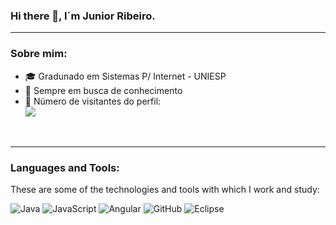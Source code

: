### Hi there 👋, I´m Junior Ribeiro. 

---

### Sobre mim:
- 🎓 Gradunado em Sistemas P/ Internet - UNIESP
- 🌱 Sempre em busca de conhecimento
- 🎢 Número de visitantes do perfil:  
![](https://visitor-badge.glitch.me/badge?page_id=juniorribeiro89.juniorribeiro89)

<br/>

---


<h3 align="left">Languages and Tools:</h3>

These are some of the technologies and tools with which I work and study:

![Java](https://img.shields.io/badge/-Java-007396?style=flat-square&logo=java)
![JavaScript](https://img.shields.io/badge/-JavaScript-black?style=flat-square&logo=javascript)
![Angular](https://img.shields.io/badge/-Angular-DD0031?style=flat-square&logo=angular)
![GitHub](https://img.shields.io/badge/-GitHub-181717?style=flat-square&logo=github)
![Eclipse](https://img.shields.io/badge/-Eclipse-2C2255?style=flat-square&logo=eclipse&logoColor=white)
